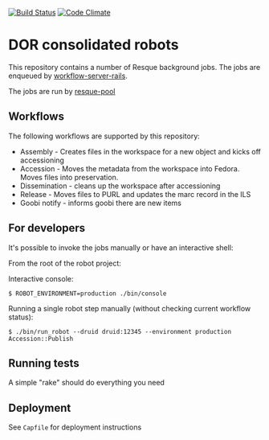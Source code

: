 [![Build Status](https://travis-ci.org/sul-dlss/common-accessioning.svg?branch=master)](https://travis-ci.org/sul-dlss/common-accessioning)
[![Code Climate](https://codeclimate.com/github/sul-dlss/common-accessioning/badges/gpa.svg)](https://codeclimate.com/github/sul-dlss/common-accessioning)

# DOR consolidated robots

This repository contains a number of Resque background jobs.
The jobs are enqueued by [workflow-server-rails](https://github.com/sul-dlss/workflow-server-rails).

The jobs are run by [resque-pool](https://github.com/nevans/resque-pool)


## Workflows
The following workflows are supported by this repository:

* Assembly - Creates files in the workspace for a new object and kicks off accessioning
* Accession - Moves the metadata from the workspace into Fedora.  Moves files into preservation.
* Dissemination - cleans up the workspace after accessioning
* Release - Moves files to PURL and updates the marc record in the ILS
* Goobi notify - informs goobi there are new items

## For developers
It's possible to invoke the jobs manually or have an interactive shell:

From the root of the robot project:

Interactive console:
```console
$ ROBOT_ENVIRONMENT=production ./bin/console
```

Running a single robot step manually (without checking current workflow status):
```console
$ ./bin/run_robot --druid druid:12345 --environment production Accession::Publish
```

## Running tests
A simple "rake" should do everything you need

## Deployment

See `Capfile` for deployment instructions

